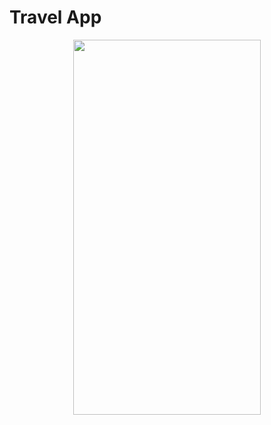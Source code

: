 # Travel App



<p align="center">
  <img width="300" height="600" src="assets/to_readme/travel_app_gif.gif" >
</p>
